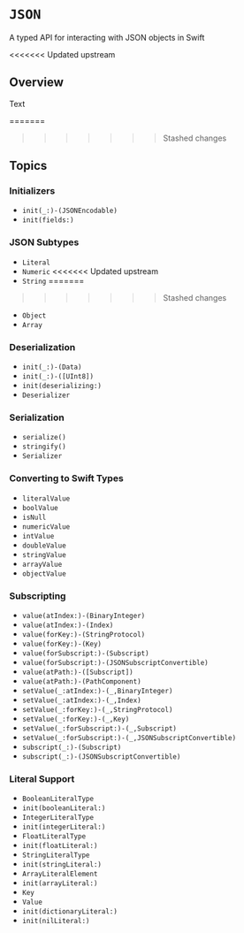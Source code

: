 # ``JSON``

A typed API for interacting with JSON objects in Swift

<<<<<<< Updated upstream
## Overview

<!--@START_MENU_TOKEN@-->Text<!--@END_MENU_TOKEN@-->

=======
>>>>>>> Stashed changes
## Topics

### Initializers

- ``init(_:)-(JSONEncodable)``
- ``init(fields:)``

### JSON Subtypes

- ``Literal``
- ``Numeric``
<<<<<<< Updated upstream
- ``String``
=======
>>>>>>> Stashed changes
- ``Object``
- ``Array``

### Deserialization

- ``init(_:)-(Data)``
- ``init(_:)-([UInt8])``
- ``init(deserializing:)``
- ``Deserializer``

### Serialization

- ``serialize()``
- ``stringify()``
- ``Serializer``

### Converting to Swift Types

- ``literalValue``
- ``boolValue``
- ``isNull``
- ``numericValue``
- ``intValue``
- ``doubleValue``
- ``stringValue``
- ``arrayValue``
- ``objectValue``

### Subscripting

- ``value(atIndex:)-(BinaryInteger)``
- ``value(atIndex:)-(Index)``
- ``value(forKey:)-(StringProtocol)``
- ``value(forKey:)-(Key)``
- ``value(forSubscript:)-(Subscript)``
- ``value(forSubscript:)-(JSONSubscriptConvertible)``
- ``value(atPath:)-([Subscript])``
- ``value(atPath:)-(PathComponent)``
- ``setValue(_:atIndex:)-(_,BinaryInteger)``
- ``setValue(_:atIndex:)-(_,Index)``
- ``setValue(_:forKey:)-(_,StringProtocol)``
- ``setValue(_:forKey:)-(_,Key)``
- ``setValue(_:forSubscript:)-(_,Subscript)``
- ``setValue(_:forSubscript:)-(_,JSONSubscriptConvertible)``
- ``subscript(_:)-(Subscript)``
- ``subscript(_:)-(JSONSubscriptConvertible)``

### Literal Support

- ``BooleanLiteralType``
- ``init(booleanLiteral:)``
- ``IntegerLiteralType``
- ``init(integerLiteral:)``
- ``FloatLiteralType``
- ``init(floatLiteral:)``
- ``StringLiteralType``
- ``init(stringLiteral:)``
- ``ArrayLiteralElement``
- ``init(arrayLiteral:)``
- ``Key``
- ``Value``
- ``init(dictionaryLiteral:)``
- ``init(nilLiteral:)``

